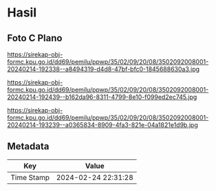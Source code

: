 # Hasil

## Foto C Plano

https://sirekap-obj-formc.kpu.go.id/dd69/pemilu/ppwp/35/02/09/20/08/3502092008001-20240214-192338--a8494319-d4d8-47bf-bfc0-1845688630a3.jpg

https://sirekap-obj-formc.kpu.go.id/dd69/pemilu/ppwp/35/02/09/20/08/3502092008001-20240214-192439--b162da96-8311-4799-8e10-f099ed2ec745.jpg

https://sirekap-obj-formc.kpu.go.id/dd69/pemilu/ppwp/35/02/09/20/08/3502092008001-20240214-193239--a0365834-8909-4fa3-821e-04a1821e1d9b.jpg


## Metadata

| Key        | Value               |
| ---------- | ------------------- |
| Time Stamp | 2024-02-24 22:31:28 |



